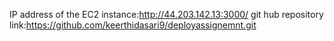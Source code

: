 IP address of the EC2 instance:http://44.203.142.13:3000/
git hub repository link:https://github.com/keerthidasari9/deployassignemnt.git




